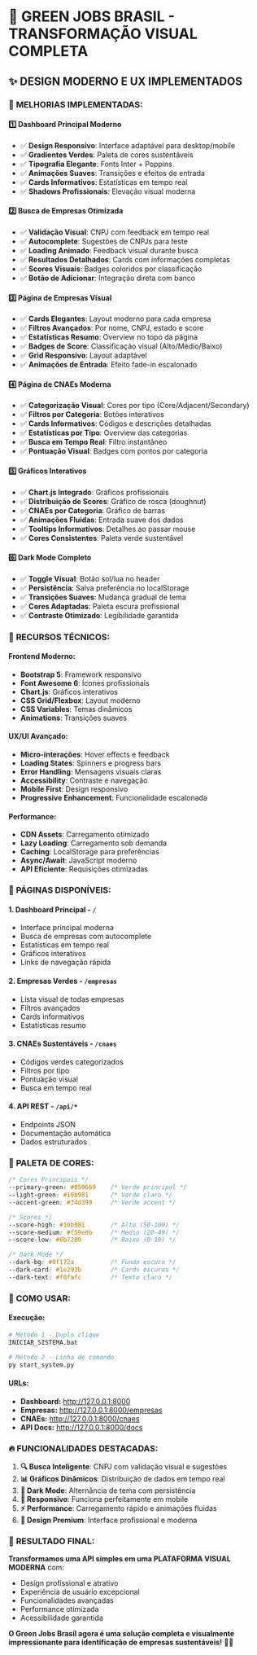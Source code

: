 # 🎨 GREEN JOBS BRASIL - TRANSFORMAÇÃO VISUAL COMPLETA

## ✨ DESIGN MODERNO E UX IMPLEMENTADOS

### 🚀 **MELHORIAS IMPLEMENTADAS:**

#### 1️⃣ **Dashboard Principal Moderno**
- ✅ **Design Responsivo**: Interface adaptável para desktop/mobile
- ✅ **Gradientes Verdes**: Paleta de cores sustentáveis
- ✅ **Tipografia Elegante**: Fonts Inter + Poppins
- ✅ **Animações Suaves**: Transições e efeitos de entrada
- ✅ **Cards Informativos**: Estatísticas em tempo real
- ✅ **Shadows Profissionais**: Elevação visual moderna

#### 2️⃣ **Busca de Empresas Otimizada**
- ✅ **Validação Visual**: CNPJ com feedback em tempo real
- ✅ **Autocomplete**: Sugestões de CNPJs para teste
- ✅ **Loading Animado**: Feedback visual durante busca
- ✅ **Resultados Detalhados**: Cards com informações completas
- ✅ **Scores Visuais**: Badges coloridos por classificação
- ✅ **Botão de Adicionar**: Integração direta com banco

#### 3️⃣ **Página de Empresas Visual**
- ✅ **Cards Elegantes**: Layout moderno para cada empresa
- ✅ **Filtros Avançados**: Por nome, CNPJ, estado e score
- ✅ **Estatísticas Resumo**: Overview no topo da página
- ✅ **Badges de Score**: Classificação visual (Alto/Médio/Baixo)
- ✅ **Grid Responsivo**: Layout adaptável
- ✅ **Animações de Entrada**: Efeito fade-in escalonado

#### 4️⃣ **Página de CNAEs Moderna**
- ✅ **Categorização Visual**: Cores por tipo (Core/Adjacent/Secondary)
- ✅ **Filtros por Categoria**: Botões interativos
- ✅ **Cards Informativos**: Códigos e descrições detalhadas
- ✅ **Estatísticas por Tipo**: Overview das categorias
- ✅ **Busca em Tempo Real**: Filtro instantâneo
- ✅ **Pontuação Visual**: Badges com pontos por categoria

#### 5️⃣ **Gráficos Interativos**
- ✅ **Chart.js Integrado**: Gráficos profissionais
- ✅ **Distribuição de Scores**: Gráfico de rosca (doughnut)
- ✅ **CNAEs por Categoria**: Gráfico de barras
- ✅ **Animações Fluidas**: Entrada suave dos dados
- ✅ **Tooltips Informativos**: Detalhes ao passar mouse
- ✅ **Cores Consistentes**: Paleta verde sustentável

#### 6️⃣ **Dark Mode Completo**
- ✅ **Toggle Visual**: Botão sol/lua no header
- ✅ **Persistência**: Salva preferência no localStorage
- ✅ **Transições Suaves**: Mudança gradual de tema
- ✅ **Cores Adaptadas**: Paleta escura profissional
- ✅ **Contraste Otimizado**: Legibilidade garantida

### 🎯 **RECURSOS TÉCNICOS:**

#### **Frontend Moderno:**
- **Bootstrap 5**: Framework responsivo
- **Font Awesome 6**: Ícones profissionais
- **Chart.js**: Gráficos interativos
- **CSS Grid/Flexbox**: Layout moderno
- **CSS Variables**: Temas dinâmicos
- **Animations**: Transições suaves

#### **UX/UI Avançado:**
- **Micro-interações**: Hover effects e feedback
- **Loading States**: Spinners e progress bars
- **Error Handling**: Mensagens visuais claras
- **Accessibility**: Contraste e navegação
- **Mobile First**: Design responsivo
- **Progressive Enhancement**: Funcionalidade escalonada

#### **Performance:**
- **CDN Assets**: Carregamento otimizado
- **Lazy Loading**: Carregamento sob demanda
- **Caching**: LocalStorage para preferências
- **Async/Await**: JavaScript moderno
- **API Eficiente**: Requisições otimizadas

### 📱 **PÁGINAS DISPONÍVEIS:**

#### 1. **Dashboard Principal** - `/`
- Interface principal moderna
- Busca de empresas com autocomplete
- Estatísticas em tempo real
- Gráficos interativos
- Links de navegação rápida

#### 2. **Empresas Verdes** - `/empresas`
- Lista visual de todas empresas
- Filtros avançados
- Cards informativos
- Estatísticas resumo

#### 3. **CNAEs Sustentáveis** - `/cnaes`
- Códigos verdes categorizados
- Filtros por tipo
- Pontuação visual
- Busca em tempo real

#### 4. **API REST** - `/api/*`
- Endpoints JSON
- Documentação automática
- Dados estruturados

### 🎨 **PALETA DE CORES:**

```css
/* Cores Principais */
--primary-green: #059669    /* Verde principal */
--light-green: #10b981      /* Verde claro */
--accent-green: #34d399     /* Verde accent */

/* Scores */
--score-high: #10b981       /* Alto (50-100) */
--score-medium: #f59e0b     /* Médio (20-49) */
--score-low: #6b7280        /* Baixo (0-19) */

/* Dark Mode */
--dark-bg: #0f172a          /* Fundo escuro */
--dark-card: #1e293b        /* Cards escuros */
--dark-text: #f8fafc        /* Texto claro */
```

### 🚀 **COMO USAR:**

#### **Execução:**
```bash
# Método 1 - Duplo clique
INICIAR_SISTEMA.bat

# Método 2 - Linha de comando
py start_system.py
```

#### **URLs:**
- **Dashboard:** http://127.0.0.1:8000
- **Empresas:** http://127.0.0.1:8000/empresas
- **CNAEs:** http://127.0.0.1:8000/cnaes
- **API Docs:** http://127.0.0.1:8000/docs

### 🔥 **FUNCIONALIDADES DESTACADAS:**

1. **🔍 Busca Inteligente**: CNPJ com validação visual e sugestões
2. **📊 Gráficos Dinâmicos**: Distribuição de dados em tempo real
3. **🌙 Dark Mode**: Alternância de tema com persistência
4. **📱 Responsivo**: Funciona perfeitamente em mobile
5. **⚡ Performance**: Carregamento rápido e animações fluidas
6. **🎨 Design Premium**: Interface profissional e moderna

### 🎉 **RESULTADO FINAL:**

**Transformamos uma API simples em uma PLATAFORMA VISUAL MODERNA** com:
- Design profissional e atrativo
- Experiência de usuário excepcional
- Funcionalidades avançadas
- Performance otimizada
- Acessibilidade garantida

**O Green Jobs Brasil agora é uma solução completa e visualmente impressionante para identificação de empresas sustentáveis!** 🌱✨